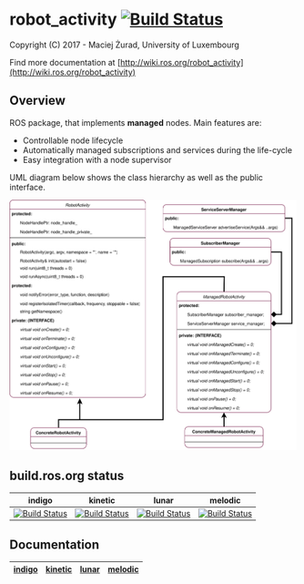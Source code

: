 # robot_activity [![Build Status](https://travis-ci.org/snt-robotics/robot_activity.svg?branch=master)](https://travis-ci.org/snt-robotics/robot_activity)
Copyright (C) 2017 - Maciej Żurad, University of Luxembourg

Find more documentation at [http://wiki.ros.org/robot_activity](http://wiki.ros.org/robot_activity)


## Overview

ROS package, that implements **managed** nodes. Main features are:
- Controllable node lifecycle
- Automatically managed subscriptions and services during the life-cycle
- Easy integration with a node supervisor

UML diagram below shows the class hierarchy as well as the public interface.

![Alt text](./docs/figures/robot_activity.svg)

## build.ros.org status

| indigo | kinetic | lunar | melodic |
| ------ |---------| ------|---------|
| [![Build Status](http://build.ros.org/job/Idev__robot_activity__ubuntu_trusty_amd64/badge/icon)](http://build.ros.org/job/Idev__robot_activity__ubuntu_trusty_amd64/)| [![Build Status](http://build.ros.org/job/Kdev__robot_activity__ubuntu_xenial_amd64/badge/icon)](http://build.ros.org/job/Kdev__robot_activity__ubuntu_xenial_amd64/) | [![Build Status](http://build.ros.org/job/Ldev__robot_activity__ubuntu_xenial_amd64/badge/icon)](http://build.ros.org/job/Ldev__robot_activity__ubuntu_xenial_amd64/) | [![Build Status](http://build.ros.org/job/Mdev__robot_activity__ubuntu_bionic_amd64/badge/icon)](http://build.ros.org/job/Mdev__robot_activity__ubuntu_bionic_amd64/)|

## Documentation

| [indigo](http://docs.ros.org/indigo/api/robot_activity/html/) | [kinetic](http://docs.ros.org/kinetic/api/robot_activity/html/) | [lunar](http://docs.ros.org/lunar/api/robot_activity/html/) | [melodic](http://docs.ros.org/melodic/api/robot_activity/html/) |
| ------ |---------| ------|---------|
